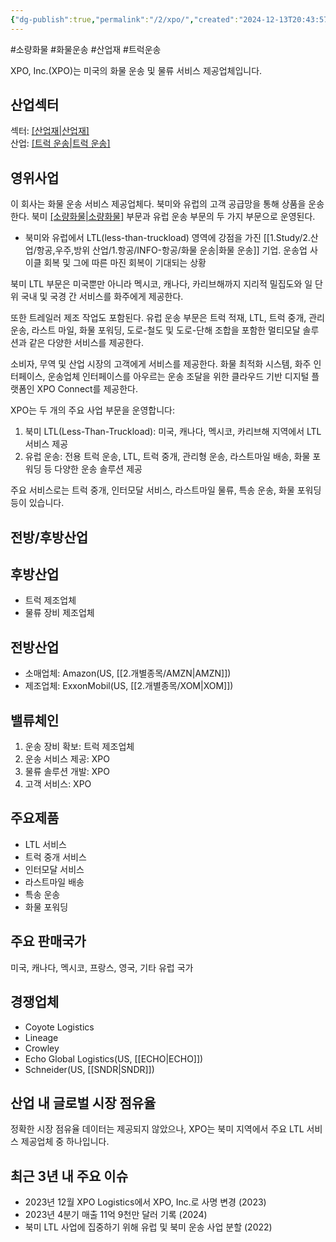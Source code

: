 ```yaml
---
{"dg-publish":true,"permalink":"/2/xpo/","created":"2024-12-13T20:43:57.369+09:00","updated":"2025-06-03T20:06:02.246+09:00"}
---
```


#소량화물 #화물운송 #산업재 #트럭운송


XPO, Inc.(XPO)는 미국의 화물 운송 및 물류 서비스 제공업체입니다.

## 산업섹터

섹터: [[산업재\|산업재]](Industrials)  
산업: [[트럭 운송\|트럭 운송]](Trucking)

## 영위사업

이 회사는 화물 운송 서비스 제공업체다. 북미와 유럽의 고객 공급망을 통해 상품을 운송한다. 북미 [[소량화물\|소량화물]](LTL) 부문과 유럽 운송 부문의 두 가지 부문으로 운영된다.  

- 북미와 유럽에서 LTL(less-than-truckload) 영역에 강점을 가진 [[1.Study/2.산업/항공,우주,방위 산업/1.항공/INFO-항공/화물 운송\|화물 운송]] 기업. 운송업 사 이클 회복 및 그에 따른 마진 회복이 기대되는 상황

북미 LTL 부문은 미국뿐만 아니라 멕시코, 캐나다, 카리브해까지 지리적 밀집도와 일 단위 국내 및 국경 간 서비스를 화주에게 제공한다.  
  
또한 트레일러 제조 작업도 포함된다. 유럽 운송 부문은 트럭 적재, LTL, 트럭 중개, 관리 운송, 라스트 마일, 화물 포워딩, 도로-철도 및 도로-단해 조합을 포함한 멀티모달 솔루션과 같은 다양한 서비스를 제공한다.  

소비자, 무역 및 산업 시장의 고객에게 서비스를 제공한다. 화물 최적화 시스템, 화주 인터페이스, 운송업체 인터페이스를 아우르는 운송 조달을 위한 클라우드 기반 디지털 플랫폼인 XPO Connect를 제공한다.

XPO는 두 개의 주요 사업 부문을 운영합니다:

1. 북미 LTL(Less-Than-Truckload): 미국, 캐나다, 멕시코, 카리브해 지역에서 LTL 서비스 제공
2. 유럽 운송: 전용 트럭 운송, LTL, 트럭 중개, 관리형 운송, 라스트마일 배송, 화물 포워딩 등 다양한 운송 솔루션 제공

주요 서비스로는 트럭 중개, 인터모달 서비스, 라스트마일 물류, 특송 운송, 화물 포워딩 등이 있습니다.

## 전방/후방산업

## 후방산업

- 트럭 제조업체
- 물류 장비 제조업체

## 전방산업

- 소매업체: Amazon(US, [[2.개별종목/AMZN\|AMZN]])
- 제조업체: ExxonMobil(US, [[2.개별종목/XOM\|XOM]])

## 밸류체인

1. 운송 장비 확보: 트럭 제조업체
2. 운송 서비스 제공: XPO
3. 물류 솔루션 개발: XPO
4. 고객 서비스: XPO

## 주요제품

- LTL 서비스
- 트럭 중개 서비스
- 인터모달 서비스
- 라스트마일 배송
- 특송 운송
- 화물 포워딩

## 주요 판매국가

미국, 캐나다, 멕시코, 프랑스, 영국, 기타 유럽 국가

## 경쟁업체

- Coyote Logistics
- Lineage
- Crowley
- Echo Global Logistics(US, [[ECHO\|ECHO]])
- Schneider(US, [[SNDR\|SNDR]])

## 산업 내 글로벌 시장 점유율

정확한 시장 점유율 데이터는 제공되지 않았으나, XPO는 북미 지역에서 주요 LTL 서비스 제공업체 중 하나입니다.

## 최근 3년 내 주요 이슈

- 2023년 12월 XPO Logistics에서 XPO, Inc.로 사명 변경 (2023)
- 2023년 4분기 매출 11억 9천만 달러 기록 (2024)
- 북미 LTL 사업에 집중하기 위해 유럽 및 북미 운송 사업 분할 (2022)